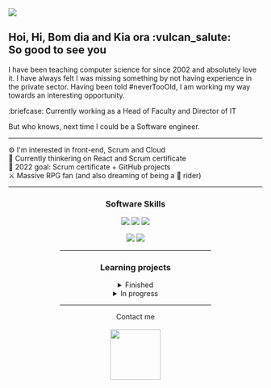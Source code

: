 <img src="https://media-exp1.licdn.com/dms/image/C5616AQFGbEPOTgwdpw/profile-displaybackgroundimage-shrink_350_1400/0/1659642275276?e=1666828800&v=beta&t=vQ_L5ul4G28KMLJJ9ToWuQ7AZQldWc95w9TN8onfeaw">

 <h2>Hoi, Hi, Bom dia and Kia ora :vulcan_salute:<br>
 So good to see you </h2> 
 
<p>I have been teaching computer science for since 2002 and absolutely love it. I have always felt I was missing something by not having experience in the private sector. Having been told #neverTooOld, I am working my way towards an interesting opportunity.</p>
<p> :briefcase: Currently working as a Head of Faculty and Director of IT </p>
<p>But who knows, next time I could be a Software engineer.</p>

<hr>

:gear: I'm interested in front-end, Scrum and Cloud <br>
:space_invader: Currently thinkering on React and Scrum certificate <br>
:medal_sports: 2022 goal: Scrum certificate + GitHub projects<br>
:crossed_swords: Massive RPG fan (and also dreaming of being a :whale: rider) <br>
<hr>

<div align="center"> 
<h3>Software Skills</h3>
<p>
   <img src="https://img.shields.io/badge/HTML5-E34F26?style=for-the-badge&logo=html5&logoColor=white" />
  <img src="https://img.shields.io/badge/CSS3-1572B6?style=for-the-badge&logo=css3&logoColor=white" />
  <img src="https://img.shields.io/badge/JavaScript-323330?style=for-the-badge&logo=javascript&logoColor=F7DF1E" />
</p>
<p>
  <img src="https://img.shields.io/badge/Python-3776AB?style=for-the-badge&logo=python&logoColor=white" />
  <img src="https://img.shields.io/badge/C%23-239120?style=for-the-badge&logo=c-sharp&logoColor=white" />
</p>

<hr style="width: 300px;">


<h3>Learning projects</h3>
<details> 
<summary>Finished</summary>
 <ul>
   <li>Profile README</li>
  </ul> 
</details>

<details> 
 <summary>In progress</summary>
 <ul>
   <li>upgrade 1 to Profile README</li>
   <li>Digital Resume</li>
   <li>First project</li>
 </ul>

</details>
<hr style="width: 300px;">
</div>

<div id="header" align="center">
  Contact me <br><br>
  <a href="mailto: thomvandevenne@gmail.com">
  <img src="https://media.giphy.com/media/M9gbBd9nbDrOTu1Mqx/giphy.gif" width="100"/> 
  </a>
</div>
 
